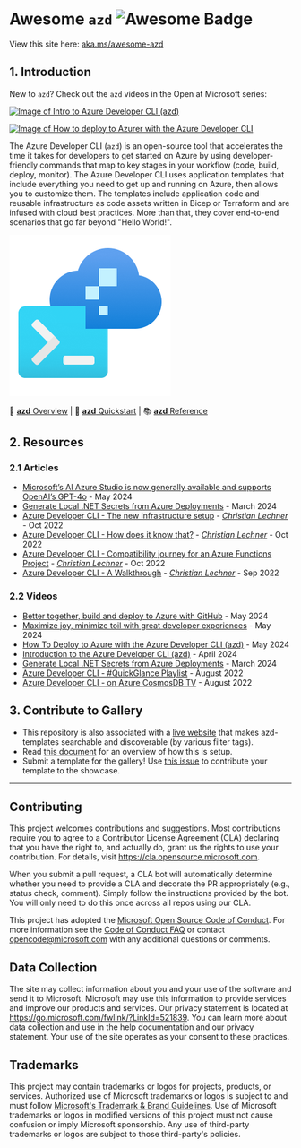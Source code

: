 # Awesome `azd` ![Awesome Badge](https://awesome.re/badge-flat2.svg)

View this site here: [aka.ms/awesome-azd](https://aka.ms/awesome-azd)

## 1. Introduction

New to `azd`? Check out the `azd` videos in the Open at Microsoft series:

[![Image of Intro to Azure Developer CLI (azd)](https://img.youtube.com/vi/KDgR-TXtOgM/0.jpg)](https://www.youtube.com/embed/KDgR-TXtOgM)

[![Image of How to deploy to Azurer with the Azure Developer CLI](https://img.youtube.com/vi/f_HpDpEmWZ4/0.jpg)](https://www.youtube.com/embed/KDgR-TXtOgM)

The Azure Developer CLI (`azd`) is an open-source tool that accelerates the time it takes for developers to get started on Azure by using developer-friendly commands that map to key stages in your workflow (code, build, deploy, monitor). The Azure Developer CLI uses application templates that include everything you need to get up and running on Azure, then allows you to customize them. The templates include application code and reusable infrastructure as code assets written in Bicep or Terraform and are infused with cloud best practices.  More than that, they cover end-to-end scenarios that go far beyond "Hello World!".

![Azure Developer CLI Templates](https://raw.githubusercontent.com/github/explore/a8036e684c6a96e4656252a806f21d332bc4d4e1/topics/azd-templates/azd-templates.png)

📖 [**azd** Overview](https://learn.microsoft.com/azure/developer/azure-developer-cli/overview) | 🚀 [**azd** Quickstart](https://learn.microsoft.com/azure/developer/azure-developer-cli/get-started?tabs=localinstall&pivots=programming-language-nodejs) | 📚 [**azd** Reference](https://learn.microsoft.com/azure/developer/azure-developer-cli/reference)

## 2. Resources

### 2.1 Articles

* [Microsoft’s AI Azure Studio is now generally available and supports OpenAI’s GPT-4o](https://venturebeat.com/ai/microsofts-ai-azure-studio-is-now-generally-available-and-supports-openais-gpt-4o/) - May 2024
* [Generate Local .NET Secrets from Azure Deployments](https://devblogs.microsoft.com/dotnet/generate-dotnet-secrets-automatically-from-azure-deployment/) - March 2024 
* [Azure Developer CLI - The new infrastructure setup](https://dev.to/lechnerc77/azure-developer-cli-the-new-infrastructure-setup-4caj) - [_Christian Lechner_](https://github.com/lechnerc77) - Oct 2022
* [Azure Developer CLI - How does it know that?](https://dev.to/lechnerc77/azure-developer-cli-how-does-it-know-that-1ngl) - [_Christian Lechner_](https://github.com/lechnerc77) - Oct 2022
* [Azure Developer CLI - Compatibility journey for an Azure Functions Project](https://dev.to/lechnerc77/the-azure-developer-cli-compatibility-journey-for-an-azure-functions-project-3mc1) - [_Christian Lechner_](https://github.com/lechnerc77) - Oct 2022
* [Azure Developer CLI - A Walkthrough](https://dev.to/lechnerc77/the-azure-developer-cli-a-walk-through-22fm) - [_Christian Lechner_](https://github.com/lechnerc77) - Sep 2022

### 2.2 Videos

* [Better together, build and deploy to Azure with GitHub](https://build.microsoft.com/en-US/sessions/95f1aa9b-3085-4d5c-b8c9-167175b136a1?source=sessions) - May 2024
* [Maximize joy, minimize toil with great developer experiences](https://build.microsoft.com/en-US/sessions/80558a0c-7ea0-4949-8c50-e7bead5ea8cc?source=sessions) - May 2024
* [How To Deploy to Azure with the Azure Developer CLI (azd)](https://learn.microsoft.com/en-us/shows/open-at-microsoft/how-to-deploy-to-azure-with-the-azure-developer-cli-azd) - May 2024
* [Introduction to the Azure Developer CLI (azd)](https://learn.microsoft.com/en-us/shows/open-at-microsoft/introduction-to-the-azure-developer-cli-azd) - April 2024
* [Generate Local .NET Secrets from Azure Deployments](https://www.youtube.com/watch?v=NpE7edalTlQ) - March 2024
* [Azure Developer CLI - #QuickGlance Playlist](https://www.youtube.com/watch?v=eLiD3E7tPYo&list=PLmZLSvJAm8FbFq2XhqaPZgIzl6kewz1HD) - August 2022
* [Azure Developer CLI - on Azure CosmosDB TV](https://www.youtube.com/watch?v=LjI-WZtunqA) - August 2022

## 3. Contribute to Gallery

* This repository is also associated with a [live website](https://aka.ms/awesome-azd) that makes azd-templates searchable and discoverable (by various filter tags).
* Read [this document](GALLERY.md) for an overview of how this is setup.
* Submit a template for the gallery! Use [this issue](https://github.com/Azure/awesome-azd/issues/new?assignees=gkulin&labels=new-contribution&template=%F0%9F%93%B2contribute-an-azd-template-.md&title=%5BNew+azd-template%5D+%3Cyour-template-name%3E) to contribute your template to the showcase.

---

## Contributing

This project welcomes contributions and suggestions. Most contributions require you to agree to a
Contributor License Agreement (CLA) declaring that you have the right to, and actually do, grant us
the rights to use your contribution. For details, visit https://cla.opensource.microsoft.com.

When you submit a pull request, a CLA bot will automatically determine whether you need to provide
a CLA and decorate the PR appropriately (e.g., status check, comment). Simply follow the instructions
provided by the bot. You will only need to do this once across all repos using our CLA.

This project has adopted the [Microsoft Open Source Code of Conduct](https://opensource.microsoft.com/codeofconduct/).
For more information see the [Code of Conduct FAQ](https://opensource.microsoft.com/codeofconduct/faq/) or
contact [opencode@microsoft.com](mailto:opencode@microsoft.com) with any additional questions or comments.

## Data Collection

The site may collect information about you and your use of the software and send it to Microsoft. Microsoft may use this information to provide services and improve our products and services. Our privacy statement is located at https://go.microsoft.com/fwlink/?LinkId=521839. You can learn more about data collection and use in the help documentation and our privacy statement. Your use of the site operates as your consent to these practices.

## Trademarks

This project may contain trademarks or logos for projects, products, or services. Authorized use of Microsoft 
trademarks or logos is subject to and must follow 
[Microsoft's Trademark & Brand Guidelines](https://www.microsoft.com/legal/intellectualproperty/trademarks/usage/general).
Use of Microsoft trademarks or logos in modified versions of this project must not cause confusion or imply Microsoft sponsorship.
Any use of third-party trademarks or logos are subject to those third-party's policies.
